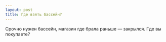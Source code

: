 ```yaml
---
layout: post 
title: Где взять бассейн? 
--- 
```

Срочно нужен бассейн, магазин где брала раньше — закрылся. Где вы покупаете?